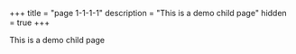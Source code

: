 +++
title = "page 1-1-1-1"
description = "This is a demo child page"
hidden = true
+++

This is a demo child page
